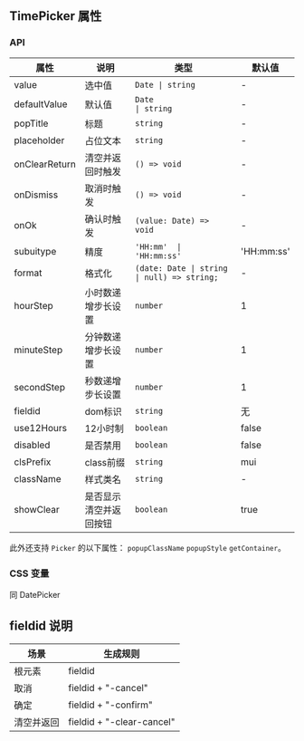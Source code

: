 ## TimePicker 属性
### API
属性| 说明                           | 类型                                                        | 默认值        
----|------------------------------|-----------------------------------------------------------|------------
value | 选中值                          | `Date \| string`                                          | -              
defaultValue | 默认值                          | `Date                                          \| string` | -          
popTitle | 标题                           | `string`                                                  | -          
placeholder | 占位文本                         | `string`                                                  | -          
onClearReturn | 清空并返回时触发  | `() => void`                                              | -          
onDismiss | 取消时触发     | `() => void`                                              | -          
onOk | 确认时触发                        | `(value: Date) => void`                                   | -          
subuitype | 精度                           | `'HH:mm'  \| 'HH:mm:ss'`                                  | 'HH:mm:ss' 
format | 格式化 | `(date: Date \| string    \| null) => string;`            | -          
hourStep | 小时数递增步长设置                    | `number`                                                  | 1          
minuteStep | 分钟数递增步长设置                    | `number`                                                  | 1          
secondStep | 秒数递增步长设置                     | `number`                                                  | 1          
fieldid          | dom标识                        | `string `                                                 | 无          | false
use12Hours | 12小时制                        | `boolean`                                                 | false      
disabled | 是否禁用                         | `boolean`                                                 | false      
clsPrefix | class前缀                      | `string`                                                  | mui        
className         | 样式类名                         | `string`                                                  | -          
showClear         | 是否显示清空并返回按钮                         | `boolean`                                                  | true          

此外还支持 `Picker` 的以下属性： `popupClassName` `popupStyle` `getContainer`。


### CSS 变量
同 DatePicker

## fieldid 说明


| 场景     | 生成规则                          |
|--------|-------------------------------|
| 根元素    | fieldid                       |
| 取消     | fieldid + "-cancel"           |
| 确定     | fieldid + "-confirm"          |
| 清空并返回  | fieldid + "-clear-cancel"     |
